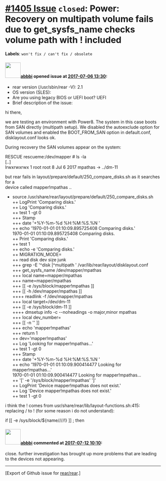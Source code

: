 [\#1405 Issue](https://github.com/rear/rear/issues/1405) `closed`: Power: Recovery on multipath volume fails due to get\_sysfs\_name checks volume path with ! included
=======================================================================================================================================================================

**Labels**: `won't fix / can't fix / obsolete`

#### <img src="https://avatars.githubusercontent.com/u/3919561?u=473291dd3dbd58fd0af45714935992a3d416aa6e&v=4" width="50">[abbbi](https://github.com/abbbi) opened issue at [2017-07-06 13:30](https://github.com/rear/rear/issues/1405):

-   rear version (/usr/sbin/rear -V): 2.1
-   OS version (SLES):
-   Are you using legacy BIOS or UEFI boot? UEFI
-   Brief description of the issue:

hi there,

we are testing an environment with Power8. The system in this case boots
from SAN directly (multipath setup). We disabled the autoexclude option
for SAN volumes and enabled the BOOT\_FROM\_SAN option in default.conf,
disklayout.conf looks ok.

During recovery the SAN volumes appear on the system:

RESCUE rescueme:/dev/mapper \# ls -la  
\[..\]  
lrwxrwxrwx 1 root root 8 Jul 6 2017 mpathas -&gt; ../dm-11

but rear fails in layout/prepare/default/250\_compare\_disks.sh as it
searches for a  
device called mapper!mpathas ..

-   source
    /usr/share/rear/layout/prepare/default/250\_compare\_disks.sh  
    ++ LogPrint 'Comparing disks.'  
    ++ Log 'Comparing disks.'  
    ++ test 1 -gt 0  
    +++ Stamp  
    +++ date '+%Y-%m-%d %H:%M:%S.%N '  
    ++ echo '1970-01-01 01:10:09.895725408 Comparing disks.'  
    1970-01-01 01:10:09.895725408 Comparing disks.  
    ++ Print 'Comparing disks.'  
    ++ test 1  
    ++ echo -e 'Comparing disks.'  
    ++ MIGRATION\_MODE=  
    ++ read disk dev size junk  
    +++ grep -E '^disk |^multipath '
    /var/lib/rear/layout/disklayout.conf  
    +++ get\_sysfs\_name /dev/mapper/mpathas  
    +++ local name=mapper/mpathas  
    +++ name=mapper/mpathas  
    +++ \[\[ -e /sys/block/mapper!mpathas \]\]  
    +++ \[\[ -h /dev/mapper/mpathas \]\]  
    ++++ readlink -f /dev/mapper/mpathas  
    +++ local target=/dev/dm-11  
    +++ \[\[ -e /sys/block/dm-11 \]\]  
    ++++ dmsetup info -c --noheadings -o major,minor mpathas  
    +++ local dev\_number=  
    +++ \[\[ -n '' \]\]  
    +++ echo 'mapper!mpathas'  
    +++ return 1  
    ++ dev='mapper!mpathas'  
    ++ Log 'Looking for mapper!mpathas...'  
    ++ test 1 -gt 0  
    +++ Stamp  
    +++ date '+%Y-%m-%d %H:%M:%S.%N '  
    ++ echo '1970-01-01 01:10:09.900414477 Looking for
    mapper!mpathas...'  
    1970-01-01 01:10:09.900414477 Looking for mapper!mpathas...  
    ++ '\[' -e '/sys/block/mapper!mpathas' '\]'  
    ++ LogPrint 'Device mapper!mpathas does not exist.'  
    ++ Log 'Device mapper!mpathas does not exist.'  
    ++ test 1 -gt 0

i think the ! comes from usr/share/rear/lib/layout-functions.sh:415:  
replacing / to ! (for some reason i do not understand):

if \[\[ -e /sys/block/${name////!} \]\] ; then

#### <img src="https://avatars.githubusercontent.com/u/3919561?u=473291dd3dbd58fd0af45714935992a3d416aa6e&v=4" width="50">[abbbi](https://github.com/abbbi) commented at [2017-07-12 10:10](https://github.com/rear/rear/issues/1405#issuecomment-314717590):

close. further investigation has brought up more problems that are
leading to the devices not appearing.

------------------------------------------------------------------------

\[Export of Github issue for
[rear/rear](https://github.com/rear/rear).\]
